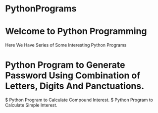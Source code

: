 # PythonPrograms

# Welcome to Python Programming
 
 Here We Have Series of Some Interesting Python Programs

# Python Program to Generate Password Using Combination of Letters, Digits And Panctuations.
$ Python Program to Calculate Compound Interest.
$ Python Program to Calculate Simple Interest.
